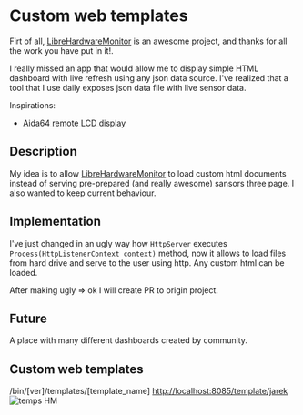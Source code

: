 # Custom web templates
Firt of all, [LibreHardwareMonitor](https://github.com/LibreHardwareMonitor/LibreHardwareMonitor) is an awesome project, and thanks for all the work you have put in it!.

I really missed an app that would allow me to display simple HTML dashboard with live refresh using any json data source. I've realized that a tool that I use daily exposes json data file with live sensor data.

Inspirations:
* [Aida64 remote LCD display](https://forums.aida64.com/topic/2636-remotesensor-lcd-for-smartphones-and-tablets/)

## Description

My idea is to allow [LibreHardwareMonitor](https://github.com/LibreHardwareMonitor/LibreHardwareMonitor) to load custom html documents instead of serving pre-prepared (and really awesome) sansors three page. I also wanted to keep current behaviour. 

## Implementation
I've just changed in an ugly way how `HttpServer` executes `Process(HttpListenerContext context)` method, now it allows to load files from hard drive and serve to the user using http. Any custom html can be loaded.

After making ugly => ok I will create PR to origin project.

## Future

A place with many different dashboards created by community.


## Custom web templates
/bin/[ver]/templates/[template_name]
[http://localhost:8085/template/jarek](http://localhost:8085/template/jarek)
![temps HM](https://user-images.githubusercontent.com/179938/207020005-473bc526-d060-4e30-ac90-f53aad890eda.gif)
